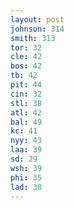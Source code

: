```yaml
---
layout: post
johnson: 314
smith: 313
tor: 32
cle: 42
bos: 42
tb: 42
pit: 44
cin: 32
stl: 38
atl: 42
bal: 49
kc: 41
nyy: 43
laa: 39
sd: 29
wsh: 39
phi: 35
lad: 38
---
```

